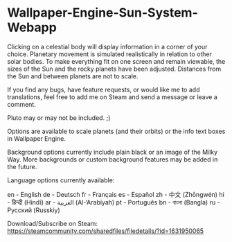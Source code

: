 # Wallpaper-Engine-Sun-System-Webapp

Clicking on a celestial body will display information in a corner of your choice. Planetary movement is simulated realistically in relation to other solar bodies.
To make everything fit on one screen and remain viewable, the sizes of the Sun and the rocky planets have been adjusted. Distances from the Sun and between planets are not to scale.

If you find any bugs, have feature requests, or would like me to add translations, feel free to add me on Steam and send a message or leave a comment.

Pluto may or may not be included. ;)

Options are available to scale planets (and their orbits) or the info text boxes in Wallpaper Engine.

Background options currently include plain black or an image of the Milky Way. More backgrounds or custom background features may be added in the future.

Language options currently available:

en - English
de - Deutsch
fr - Français
es - Español
zh - 中文 (Zhōngwén)
hi - हिन्दी (Hindī)
ar - العربية (Al-‘Arabīyah)
pt - Português
bn - বাংলা (Bangla)
ru - Русский (Russkiy)


Download/Subscribe on Steam: https://steamcommunity.com/sharedfiles/filedetails/?id=1631950065
